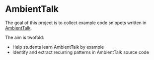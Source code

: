 AmbientTalk
===========

The goal of this project is to collect example code snippets written in [AmbientTalk](http://ambienttalk.googlecode.com).

The aim is twofold:

  * Help students learn AmbientTalk by example
  * Identify and extract recurring patterns in AmbientTalk source code